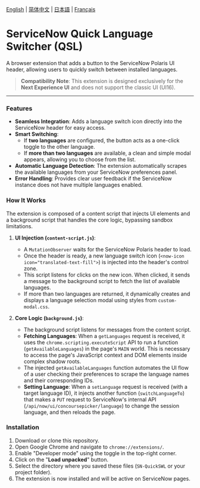 [English](README.md) | [简体中文](/SN-QuickSWL/README.zh-CN.md) | [日本語](/SN-QuickSWL/README.ja.md) | [Français](/SN-QuickSWL/README.fr.md)

# ServiceNow Quick Language Switcher (QSL)

A browser extension that adds a button to the ServiceNow Polaris UI header, allowing users to quickly switch between installed languages.

> **Compatibility Note**: This extension is designed exclusively for the **Next Experience UI** and does not support the classic UI (UI16).

---

### Features

-   **Seamless Integration**: Adds a language switch icon directly into the ServiceNow header for easy access.
-   **Smart Switching**:
    -   If **two languages** are configured, the button acts as a one-click toggle to the other language.
    -   If **more than two languages** are available, a clean and simple modal appears, allowing you to choose from the list.
-   **Automatic Language Detection**: The extension automatically scrapes the available languages from your ServiceNow preferences panel.
-   **Error Handling**: Provides clear user feedback if the ServiceNow instance does not have multiple languages enabled.

### How It Works

The extension is composed of a content script that injects UI elements and a background script that handles the core logic, bypassing sandbox limitations.

1.  **UI Injection (`content-script.js`)**:
    -   A `MutationObserver` waits for the ServiceNow Polaris header to load.
    -   Once the header is ready, a new language switch icon (`<now-icon icon="translated-text-fill">`) is injected into the header's control zone.
    -   This script listens for clicks on the new icon. When clicked, it sends a message to the background script to fetch the list of available languages.
    -   If more than two languages are returned, it dynamically creates and displays a language selection modal using styles from `custom-modal.css`.

2.  **Core Logic (`background.js`)**:
    -   The background script listens for messages from the content script.
    -   **Fetching Languages**: When a `getLanguages` request is received, it uses the `chrome.scripting.executeScript` API to run a function (`getAvailableLanguages`) in the page's `MAIN` world. This is necessary to access the page's JavaScript context and DOM elements inside complex shadow roots.
    -   The injected `getAvailableLanguages` function automates the UI flow of a user checking their preferences to scrape the language names and their corresponding IDs.
    -   **Setting Language**: When a `setLanguage` request is received (with a target language ID), it injects another function (`switchLanguageTo`) that makes a `PUT` request to ServiceNow's internal API (`/api/now/ui/concoursepicker/language`) to change the session language, and then reloads the page.

### Installation

1.  Download or clone this repository.
2.  Open Google Chrome and navigate to `chrome://extensions/`.
3.  Enable "Developer mode" using the toggle in the top-right corner.
4.  Click on the "**Load unpacked**" button.
5.  Select the directory where you saved these files (`SN-QuickSWL` or your project folder).
6.  The extension is now installed and will be active on ServiceNow pages.
